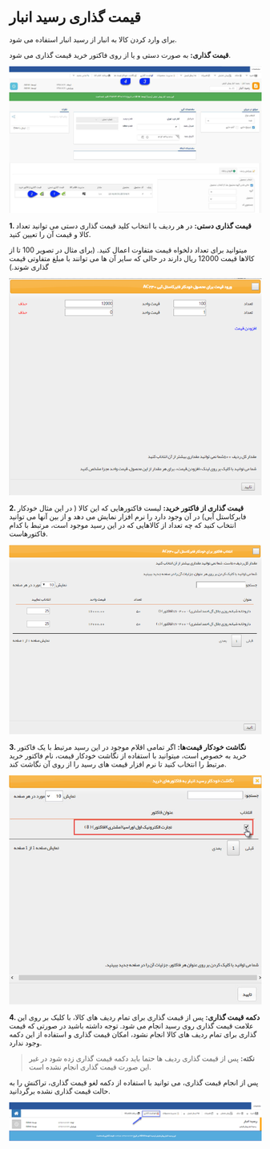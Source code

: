 # قیمت گذاری رسید انبار

برای وارد کردن کالا به انبار از رسید انبار استفاده می شود.

**قیمت گذاری:** به صورت دستی و یا از روی فاکتور خرید قیمت گذاری می شود.

![](WarehouseReceiptPricing.png)

**1. قیمت گذاری دستی:** در هر ردیف  با انتخاب کلید قیمت گذاری دستی می توانید تعداد کالا و قیمت آن را تعیین کنید.

میتوانید برای تعداد دلخواه قیمت متفاوت اعمال کنید. (برای مثال در تصویر 100 تا از کالاها قیمت 12000 ریال دارند در حالی که سایر آن ها می توانند با مبلغ متفاوتی قیمت گذاری شوند.)

![](InitialInventoryStocks1.png)

**2. قیمت گذاری از فاکتور خرید:** لیست فاکتورهایی که این کالا ( در این مثال خودکار فابرکاستل آبی) در آن وجود دارد را نرم افزار نمایش می دهد و از بین آنها می توانید انتخاب کنید که چه تعداد از کالاهایی که در این رسید موجود است، مرتبط با کدام فاکتورهاست.

![](WarehouseReceiptPricing2.png)

**3. نگاشت خودکار قیمت‌ها:** اگر تمامی اقلام موجود در این رسید مرتبط با یک فاکتور خرید به خصوص است، میتوانید با استفاده از نگاشت خودکار قیمت، نام فاکتور خرید مرتبط را انتخاب کنید تا نرم افزار قیمت های رسید را از روی آن نگاشت کند.

![](WarehouseReceipt3.jpg)

**4. دکمه قیمت گذاری:** پس از قیمت گذاری برای تمام ردیف های کالا، با کلیک بر روی این علامت قیمت گذاری روی رسید انجام می شود. توجه داشته باشید در صورتی که قیمت گذاری برای تمام ردیف های کالا انجام نشود، امکان قیمت گذاری و استفاده از این دکمه وجود ندارد.

> **نکته:** پس از قیمت گذاری ردیف ها حتما باید دکمه قیمت گذاری زده شود در غیر این صورت قیمت گذاری انجام نشده است.

پس از انجام قیمت گذاری، می توانید با استفاده از دکمه لغو قیمت گذاری، تراکنش را به حالت قیمت گذاری نشده برگردانید.

![](WarehouseReceiptPricing4.png)


